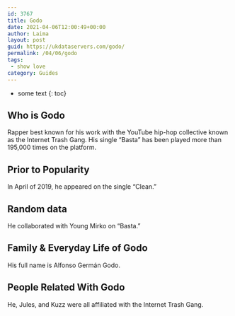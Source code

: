 ```yaml
---
id: 3767
title: Godo
date: 2021-04-06T12:00:49+00:00
author: Laima
layout: post
guid: https://ukdataservers.com/godo/
permalink: /04/06/godo
tags:
 - show love
category: Guides
---
```


* some text
{: toc}


## Who is Godo
                  
                  
                  
Rapper best known for his work with the YouTube hip-hop collective known as the Internet Trash Gang. His single &#8220;Basta&#8221; has been played more than 195,000 times on the platform.
                  
              
            
              
            
                
                
                
## Prior to Popularity
                  
                  
                  
In April of 2019, he appeared on the single &#8220;Clean.&#8221;
                  
              
            
              
            
                
                
                
## Random data
                  
                  
                  
He collaborated with Young Mirko on &#8220;Basta.&#8221;
                  
              
            
              
            
                
                
                
## Family & Everyday Life of Godo
                  
                  
                  
His full name is Alfonso Germán Godo. 
                  
              
            
              
            
                
                
                
## People Related With Godo
                  
                  
                  
He, Jules, and Kuzz were all affiliated with the Internet Trash Gang. 
                  
              
            
              
            
                
              
            
              
              
            
            
              
            
          
          
          